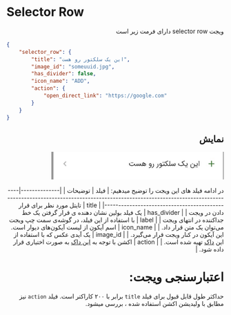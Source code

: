 # Selector Row
<div dir="rtl">
ویجت selector row دارای فرمت زیر است
</div>

```json
{
    "selector_row": {
        "title": "این یک سلکتور رو هست",
        "image_id": "someuuid.jpg",
        "has_divider": false,
        "icon_name": "ADD",
        "action": {
            "open_direct_link": "https://google.com"
        }
    }
}
```
<div dir="rtl">

##  نمایش
<div style="align-items: center;"><img style="width:400px" src="./doc-images/selector_row.png" alt="selector_row"/> </div>

در ادامه فیلد های این ویجت را توضیح میدهیم:
| فیلد         | توضیحات                                                                                                                     |
|--------------|-----------------------------------------------------------------------------------------------------------------------------|
| title        | تایتل مورد نظر برای قرار دادن در ویجت                                                                                        |
| has_divider     |  یک فیلد بولین نشان دهنده ی قرار گرفتن یک خط جداکننده در انتهای ویجت  |
| label        | با استفاده از این فیلد، در گوشه‌ی سمت چپ ویجت می‌توان یک متن قرار داد.                                                       |
| icon_name    | اسم آیکون از لیست آیکون‌های دیوار است. این آیکون در کنار ویجت قرار می‌گیرد.                                                  |
| image_id     | یک آیدی عکس که با استفاده از این [داک](./image.md) تهیه شده است.                                                             |
| action       | اکشن با توجه به [این داک](./actions/ReadMe.md) به صورت اختیاری قرار داده شود.                                               |

# اعتبارسنجی ویجت:
حداکثر طول قابل قبول برای فیلد `title` برابر با ۲۰۰ کاراکتر است.
فیلد `action` نیز مطابق با ولیدیشن اکشن استفاده شده ، بررسی میشود.
</div>
